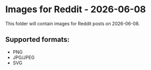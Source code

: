 # Images for Reddit - 2026-06-08

This folder will contain images for Reddit posts on 2026-06-08.

## Supported formats:
- PNG
- JPG/JPEG
- SVG
